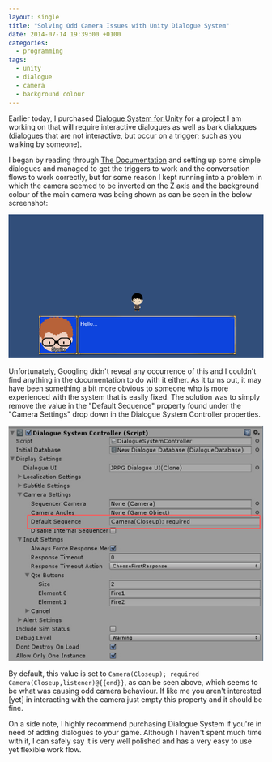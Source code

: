 ```yaml
---
layout: single
title: "Solving Odd Camera Issues with Unity Dialogue System"
date: 2014-07-14 19:39:00 +0100
categories:
  - programming
tags:
  - unity
  - dialogue
  - camera
  - background colour
---
```

Earlier today, I purchased [Dialogue System for Unity](https://www.assetstore.unity3d.com/en/#!/content/11672) for a project I am working on that will require interactive dialogues as well as bark dialogues (dialogues that are not interactive, but occur on a trigger; such as you walking by someone).

I began by reading through [The Documentation](http://www.pixelcrushers.com/dialogue_system/manual/html/index.html) and setting up some simple dialogues and managed to get the triggers to work and the conversation flows to work correctly, but for some reason I kept running into a problem in which the camera seemed to be inverted on the Z axis and the background colour of the main camera was being shown as can be seen in the below screenshot:

![](/assets/images/solving-odd-camera-issues-with-unity-dialogue-system/dialogue_system_camera_showing_background_colour.jpg)

Unfortunately, Googling didn't reveal any occurrence of this and I couldn't find anything in the documentation to do with it either. As it turns out, it may have been something a bit more obvious to someone who is more experienced with the system that is easily fixed. The solution was to simply remove the value in the "Default Sequence" property found under the "Camera Settings" drop down in the Dialogue System Controller properties.

![](/assets/images/solving-odd-camera-issues-with-unity-dialogue-system/default_sequence_value.jpg)

By default, this value is set to `Camera(Closeup); required Camera(Closeup,listener)@{{end}}`, as can be seen above, which seems to be what was causing odd camera behaviour. If like me you aren't interested [yet] in interacting with the camera just empty this property and it should be fine.

On a side note, I highly recommend purchasing Dialogue System if you're in need of adding dialogues to your game. Although I haven't spent much time with it, I can safely say it is very well polished and has a very easy to use yet flexible work flow.
